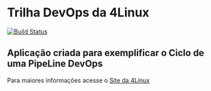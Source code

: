 # Trilha DevOps da 4Linux

<!-- Altere a Flag abaixo com sua URL do Travis -->
[![Build Status](https://travis-ci.com/lmonteiro/DevOpsLab-HelloWorld.svg?branch=master)](https://travis-ci.com/lmonteiro/DevOpsLab-HelloWorld)
## Aplicação criada para exemplificar o Ciclo de uma PipeLine DevOps


Para maiores informações acesse o [Site da 4Linux](https://www.4linux.com.br/cursos/devops)
